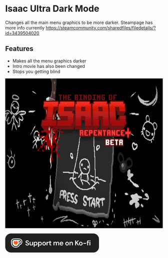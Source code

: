 # Isaac Ultra Dark Mode
Changes all the main menu graphics to be more darker.
Steampage has more info currently https://steamcommunity.com/sharedfiles/filedetails/?id=3439504020
## Features
* Makes all the menu graphics darker
* Intro movie has also been changed
* Stops you getting blind


<img src="https://github.com/NullifiedUser/Isaac-Ultra-Dark-Mode/blob/main/Screenshots/Main%20Menu.png" 
      alt="Support me on Ko-fi" width="854" height="480">



<a href="https://ko-fi.com/nullifieduser" target="_blank" rel="noopener noreferrer">
    <img src="https://github.com/NullifiedUser/Isaac-Ultra-Dark-Mode/blob/main/Git Resources/Ko-Fi Dark.png" 
      alt="Support me on Ko-fi" width="300" height="61">
</a>
